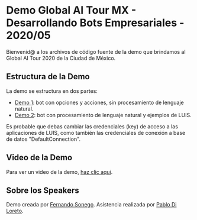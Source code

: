 # Demo Global AI Tour MX - Desarrollando Bots Empresariales - 2020/05
Bienvenid@ a los archivos de código fuente de la demo que brindamos al Global AI Tour 2020 de la Ciudad de México.

## Estructura de la Demo
La demo se estructura en dos partes:

* [Demo 1](/GlobalIAtourMX-adaptivecards): bot con opciones y acciones, sin procesamiento de lenguaje natural.
* [Demo 2](/GlobalIAtourMX-luis): bot con procesamiento de lenguaje natural y ejemplos de LUIS.

Es probable que debas cambiar las credenciales (key) de acceso a las aplicaciones de LUIS, como también las credenciales de conexión a base de datos "DefaultConnection".

## Video de la Demo
Para ver un video de la demo, [haz clic aqui](https://www.youtube.com/watch?v=lwjicqhJpSI).

## Sobre los Speakers
Demo creada por [Fernando Sonego](https://www.linkedin.com/in/fernandosonego/).
Asistencia realizada por [Pablo Di Loreto](https://www.linkedin.com/in/pablodiloreto/).
